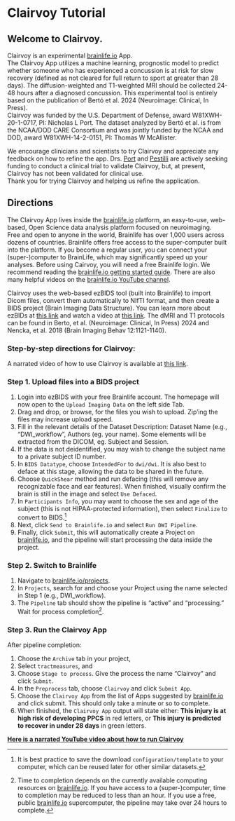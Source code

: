 # Clairvoy Tutorial

## Welcome to Clairvoy.  

Clairvoy is an experimental [brainlife.io](https://brainlife.io) App.  
The Clairvoy App utilizes a machine learning, prognostic model to predict whether someone who has experienced a concussion is at risk for slow recovery (defined as not cleared for full return to sport at greater than 28 days). 
The diffusion-weighted and T1-weighted MRI should be collected 24-48 hours after a diagnosed concussion. 
This experimental tool is entirely based on the publication of Bertó et al. 2024 (Neuroimage: Clinical, In Press).  
Clairvoy was funded by the U.S. Department of Defense, award W81XWH-20-1-0717, PI: Nicholas L Port. 
The dataset analyzed by Bertó et al. is from the NCAA/DOD CARE Consortium and was jointly funded by the NCAA and DOD, award W81XWH-14-2-0151, PI: Thomas W McAllister.  

We encourage clinicians and scientists to try Clairvoy and appreciate any feedback on how to refine the app. 
Drs. [Port](mailto:nport@iu.edu) and [Pestilli](mailto:pestilli@utexas.edu) are actively seeking funding to conduct a clinical trial to validate Clairvoy, but, at present, Clairvoy has not been validated for clinical use.  
Thank you for trying Clairvoy and helping us refine the application.

## Directions

The Clairvoy App lives inside the [brainlife.io](https://brainlife.io) platform, an easy-to-use, web-based, Open Science data analysis platform focused on neuroimaging.  
Free and open to anyone in the world, Brainlife has over 1,000 users across dozens of countries. Brainlife offers free access to the super-computer built into the platform. 
If you become a regular user, you can connect your (super-)computer to BrainLife, which may significantly speed up your analyses. 
Before using Cairvoy, you will need a free Brainlife login. We recommend reading the [brainlife.io getting started guide](https://brainlife.io/docs/user/started/).
There are also many helpful videos on the [brainlife.io YouTube channel](https://www.youtube.com/@brainlifeio/videos).

Clairvoy uses the web-based ezBIDS tool (built into Brainlife) to import Dicom files, convert them automatically to NIfTI format, and then create a BIDS project (Brain Imaging Data Structure). 
You can learn more about ezBIDs at [this link](https://brainlife.io/docs/using_ezBIDS/) and watch a video at [this link](https://www.youtube.com/watch?v=KvhIHxzHsl4). 
The dMRI and T1 protocols can be found in Berto, et al. (Neuroimage: Clinical, In Press) 2024 and Nencka, et al. 2018 (Brain Imaging Behav 12:1121-1140). 

### Step-by-step directions for Clairvoy:

A narrated video of how to use Clairvoy is available at [this link](https://youtu.be/TvVmsXITP_0).

### Step 1.  Upload files into a BIDS project
1. Login into ezBIDS with your free Brainlife account. The homepage will now open to the `Upload Imaging Data` on the left side Tab. 
2. Drag and drop, or browse, for the files you wish to upload. Zip’ing the files may increase upload speed.
3. Fill in the relevant details of the Dataset Description: Dataset Name (e.g., “DWI_workflow”, Authors (eg. your name).  Some elements will be extracted from the DICOM, eg. Subject and Session. 
4. If the data is not deidentified, you may wish to change the subject name to a private subject ID number. 
5. In `BIDS Datatype`, choose `IntendedFor` to `dwi/dwi`. It is also best to deface at this stage, allowing the data to be shared in the future. 
6. Choose `QuickShear` method and run defacing (this will remove any recognizable face and ear features). When finished, visually confirm the brain is still in the image and select `Use Defaced`.
7. In `Participants Info`, you may want to choose the sex and age of the subject (this is not HIPAA-protected information), then select `Finalize` to convert to BIDS.[^1]
8. Next, click `Send to Brainlife.io` and select `Run DWI Pipeline`.
9. Finally, click `Submit`, this will automatically create a Project on [brainlife.io](https://brainlife.io), and the pipeline will start processing the data inside the project.  

### Step 2.  Switch to Brainlife
1. Navigate to [brainlife.io/projects](https://brainlife.io/projects). 
2. In `Projects`, search for and choose your Project using the name selected in Step 1 (e.g., DWI_workflow).  
3. The `Pipeline` tab should show the pipeline is “active” and “processing.” Wait for process completion[^2].
  
### Step 3.  Run the Clairvoy App
After pipeline completion:
1. Choose the `Archive` tab in your project,
2. Select `tractmeasures`, and
3. Choose `Stage to process`.  Give the process the name “Clairvoy” and click `Submit`.
4. In the `Preprocess` tab, choose `Clairvoy` and click `Submit App`.
5. Choose the `Clairvoy App` from the list of Apps suggested by [brainlife.io](https://brainlife.io) and click submit. This should only take a minute or so to complete.
6. When finished, the `Clairvoy App` output will state either: **This injury is at high risk of developing PPCS** in red letters, or **This injury is predicted to recover in under 28 days** in green letters.

**[Here is a narrated YouTube video about how to run Clairvoy](https://youtu.be/TvVmsXITP_0)**

[^1]: It is best practice to save the download `configuration/template` to your computer, which can be reused later for other similar datasets. 

[^2]: Time to completion depends on the currently available computing resources on [brainlife.io](https://brainlife.io). 
If you have access to a (super-)computer, time to completion may be reduced to less than an hour. 
If you use a free, public [brainlife.io](https://brainlife.io) supercomputer, the pipeline may take over 24 hours to complete.

